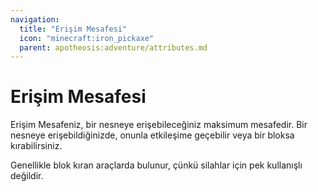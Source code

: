 ```yaml
---
navigation:
  title: "Erişim Mesafesi"
  icon: "minecraft:iron_pickaxe"
  parent: apotheosis:adventure/attributes.md
---
```


# Erişim Mesafesi

<Color id="blue">Erişim Mesafeniz</Color>, bir nesneye erişebileceğiniz maksimum mesafedir. Bir nesneye erişebildiğinizde, onunla etkileşime geçebilir veya bir bloksa kırabilirsiniz.

Genellikle blok kıran araçlarda bulunur, çünkü silahlar için pek kullanışlı değildir.

